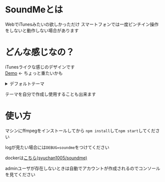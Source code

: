 # SoundMeとは
 WebでiTunesみたいの欲しかっただけ
 スマートフォンでは一度ピンチイン操作をしないと動作しない場合があります
 
# どんな感じなの？
   iTunesライクな感じのデザインです  
   [Demo](http://test.magitech.xyz)  <- ちょっと重たいかも


<details>
  <summary>デフォルトテーマ</summary>
  <ul>
    <details>
      <summary>PC版</summary>
      <span>Title</span>
      <img style="margin-right:100%" src="https://cloud.githubusercontent.com/assets/8733829/26003886/ebf68914-376e-11e7-86a1-579fea96410a.png">
      <span>Artists</span>
      <img style="margin-right:100%" src="https://cloud.githubusercontent.com/assets/8733829/26003780/a7ef0804-376e-11e7-84db-2bf45db3fb4e.png">
      <span>Albums</span>
      <img style="margin-right:100%" src="https://cloud.githubusercontent.com/assets/8733829/26003748/892d9c0a-376e-11e7-814a-bbc390254d2c.png">
      <span>Songs</span>
      <img style="margin-right:100%" src="https://cloud.githubusercontent.com/assets/8733829/26003872/dfe7410e-376e-11e7-8721-66616e7a2a32.png">
      <span>Genres</span>
      <img style="margin-right:100%" src="https://cloud.githubusercontent.com/assets/8733829/26003800/b8165b10-376e-11e7-9b2b-e28f5d19dae7.png">
      <span>Settings</span>
      <img style="margin-right:100%" src="https://cloud.githubusercontent.com/assets/8733829/26003853/d44a7eec-376e-11e7-984e-3c20a0b6dba7.png">
    </details>
    <details>
      <summary>スマホ版</summary>
      <span>Title</span>
      <img style="margin-right:100%" src="https://cloud.githubusercontent.com/assets/8733829/26003887/ec5be304-376e-11e7-8309-fcfd903b5212.png">
      <span>Artists</span>
      <img style="margin-right:100%" src="https://cloud.githubusercontent.com/assets/8733829/26003791/aedca5ae-376e-11e7-9b64-9808e2dced5d.png">
      <span>Albums</span>
      <img style="margin-right:100%" src="https://cloud.githubusercontent.com/assets/8733829/26003766/9cdb3938-376e-11e7-958d-5070069f3246.png">
      <span>Songs</span>
      <img style="margin-right:100%" src="https://cloud.githubusercontent.com/assets/8733829/26003873/dfe87bf0-376e-11e7-8447-802183ed9f46.png">
      <span>Genres</span>
      <img style="margin-right:100%" src="https://cloud.githubusercontent.com/assets/8733829/26003818/c21e06a8-376e-11e7-8856-a8f6d4d50b17.png">
      <span>Settings</span>
      <img style="margin-right:100%" src="https://cloud.githubusercontent.com/assets/8733829/26003854/d44c8a7a-376e-11e7-9741-f4a1eec06ef6.png">
    </details>
  </ul>
</details>
   
テーマを自分で作成し使用することも出来ます
 
# 使い方
 マシンにffmpegをインストールしてから
 `npm install`して`npm start`してください
 
 logが見たい場合には`DEBUG=soundme`をつけてください
 
 dockerは[こちら(syuchan1005/soundme)](https://hub.docker.com/r/syuchan1005/soundme/)
 
 adminユーザが存在しないときは自動でアカウントが作成されるのでコンソールを見てください
 